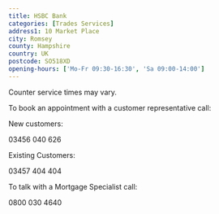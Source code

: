 ```yaml
---
title: HSBC Bank
categories: [Trades Services]
address1: 10 Market Place
city: Romsey
county: Hampshire
country: UK
postcode: SO518XD
opening-hours: ['Mo-Fr 09:30-16:30', 'Sa 09:00-14:00']
---
```

Counter service times may vary.

To book an appointment with a customer representative call:

New customers:

03456 040 626

Existing Customers:

03457 404 404

To talk with a Mortgage Specialist call:

0800 030 4640
